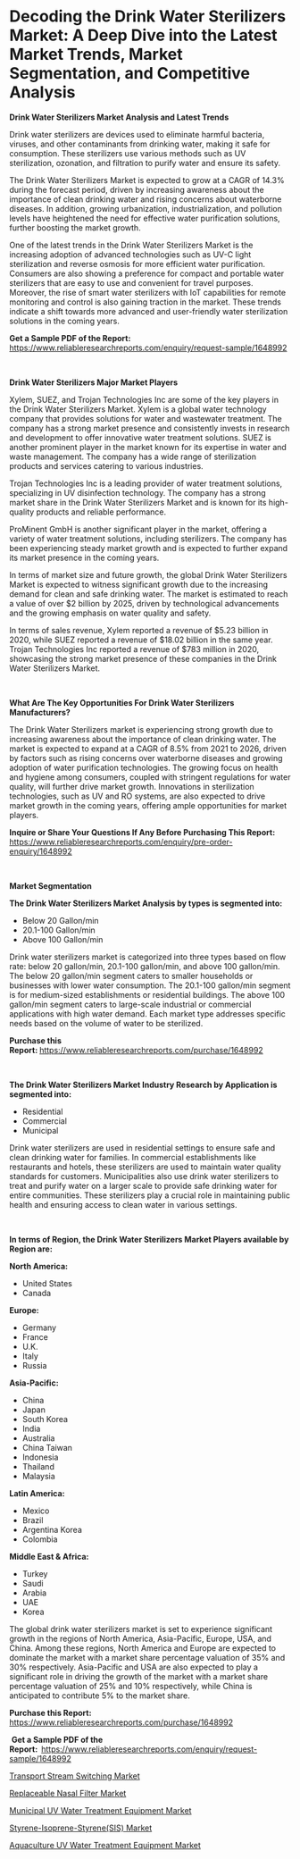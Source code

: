 <p><h1>Decoding the Drink Water Sterilizers Market: A Deep Dive into the Latest Market Trends, Market Segmentation, and Competitive Analysis</h1></p><p><strong>Drink Water Sterilizers Market Analysis and Latest Trends</strong></p>
<p><p>Drink water sterilizers are devices used to eliminate harmful bacteria, viruses, and other contaminants from drinking water, making it safe for consumption. These sterilizers use various methods such as UV sterilization, ozonation, and filtration to purify water and ensure its safety.</p><p>The Drink Water Sterilizers Market is expected to grow at a CAGR of 14.3% during the forecast period, driven by increasing awareness about the importance of clean drinking water and rising concerns about waterborne diseases. In addition, growing urbanization, industrialization, and pollution levels have heightened the need for effective water purification solutions, further boosting the market growth.</p><p>One of the latest trends in the Drink Water Sterilizers Market is the increasing adoption of advanced technologies such as UV-C light sterilization and reverse osmosis for more efficient water purification. Consumers are also showing a preference for compact and portable water sterilizers that are easy to use and convenient for travel purposes. Moreover, the rise of smart water sterilizers with IoT capabilities for remote monitoring and control is also gaining traction in the market. These trends indicate a shift towards more advanced and user-friendly water sterilization solutions in the coming years.</p></p>
<p><strong>Get a Sample PDF of the Report:&nbsp;</strong> <a href="https://www.reliableresearchreports.com/enquiry/request-sample/1648992">https://www.reliableresearchreports.com/enquiry/request-sample/1648992</a></p>
<p>&nbsp;</p>
<p><strong>Drink Water Sterilizers Major Market Players</strong></p>
<p><p>Xylem, SUEZ, and Trojan Technologies Inc are some of the key players in the Drink Water Sterilizers Market. Xylem is a global water technology company that provides solutions for water and wastewater treatment. The company has a strong market presence and consistently invests in research and development to offer innovative water treatment solutions. SUEZ is another prominent player in the market known for its expertise in water and waste management. The company has a wide range of sterilization products and services catering to various industries. </p><p>Trojan Technologies Inc is a leading provider of water treatment solutions, specializing in UV disinfection technology. The company has a strong market share in the Drink Water Sterilizers Market and is known for its high-quality products and reliable performance. </p><p>ProMinent GmbH is another significant player in the market, offering a variety of water treatment solutions, including sterilizers. The company has been experiencing steady market growth and is expected to further expand its market presence in the coming years. </p><p>In terms of market size and future growth, the global Drink Water Sterilizers Market is expected to witness significant growth due to the increasing demand for clean and safe drinking water. The market is estimated to reach a value of over $2 billion by 2025, driven by technological advancements and the growing emphasis on water quality and safety. </p><p>In terms of sales revenue, Xylem reported a revenue of $5.23 billion in 2020, while SUEZ reported a revenue of $18.02 billion in the same year. Trojan Technologies Inc reported a revenue of $783 million in 2020, showcasing the strong market presence of these companies in the Drink Water Sterilizers Market.</p></p>
<p>&nbsp;</p>
<p><strong>What Are The Key Opportunities For Drink Water Sterilizers Manufacturers?</strong></p>
<p><p>The Drink Water Sterilizers market is experiencing strong growth due to increasing awareness about the importance of clean drinking water. The market is expected to expand at a CAGR of 8.5% from 2021 to 2026, driven by factors such as rising concerns over waterborne diseases and growing adoption of water purification technologies. The growing focus on health and hygiene among consumers, coupled with stringent regulations for water quality, will further drive market growth. Innovations in sterilization technologies, such as UV and RO systems, are also expected to drive market growth in the coming years, offering ample opportunities for market players.</p></p>
<p><strong>Inquire or Share Your Questions If Any Before Purchasing This Report:</strong> <a href="https://www.reliableresearchreports.com/enquiry/pre-order-enquiry/1648992">https://www.reliableresearchreports.com/enquiry/pre-order-enquiry/1648992</a></p>
<p>&nbsp;</p>
<p><strong>Market Segmentation</strong></p>
<p><strong>The Drink Water Sterilizers Market Analysis by types is segmented into:</strong></p>
<p><ul><li>Below 20 Gallon/min</li><li>20.1-100 Gallon/min</li><li>Above 100 Gallon/min</li></ul></p>
<p><p>Drink water sterilizers market is categorized into three types based on flow rate: below 20 gallon/min, 20.1-100 gallon/min, and above 100 gallon/min. The below 20 gallon/min segment caters to smaller households or businesses with lower water consumption. The 20.1-100 gallon/min segment is for medium-sized establishments or residential buildings. The above 100 gallon/min segment caters to large-scale industrial or commercial applications with high water demand. Each market type addresses specific needs based on the volume of water to be sterilized.</p></p>
<p><strong>Purchase this Report:&nbsp;</strong><a href="https://www.reliableresearchreports.com/purchase/1648992">https://www.reliableresearchreports.com/purchase/1648992</a></p>
<p>&nbsp;</p>
<p><strong>The Drink Water Sterilizers Market Industry Research by Application is segmented into:</strong></p>
<p><ul><li>Residential</li><li>Commercial</li><li>Municipal</li></ul></p>
<p><p>Drink water sterilizers are used in residential settings to ensure safe and clean drinking water for families. In commercial establishments like restaurants and hotels, these sterilizers are used to maintain water quality standards for customers. Municipalities also use drink water sterilizers to treat and purify water on a larger scale to provide safe drinking water for entire communities. These sterilizers play a crucial role in maintaining public health and ensuring access to clean water in various settings.</p></p>
<p>&nbsp;</p>
<p><strong>In terms of Region, the Drink Water Sterilizers Market Players available by Region are:</strong></p>
<p>
    <p> <strong> North America: </strong>
        <ul>
            <li>United States</li>
            <li>Canada</li>
        </ul>
        </p> 
    <p> <strong> Europe: </strong>
        <ul>
            <li>Germany</li>
            <li>France</li>
            <li>U.K.</li>
            <li>Italy</li>
            <li>Russia</li>
        </ul>
        </p> 
    <p> <strong> Asia-Pacific: </strong>
        <ul>
            <li>China</li>
            <li>Japan</li>
            <li>South Korea</li>
            <li>India</li>
            <li>Australia</li>
            <li>China Taiwan</li>
            <li>Indonesia</li>
            <li>Thailand</li>
            <li>Malaysia</li>
        </ul>
        </p> 
    <p> <strong> Latin America: </strong>
        <ul>
            <li>Mexico</li>
            <li>Brazil</li>
            <li>Argentina Korea</li>
            <li>Colombia</li>
        </ul>
        </p> 
    <p> <strong> Middle East & Africa: </strong>
        <ul>
            <li>Turkey</li>
            <li>Saudi</li>
            <li>Arabia</li>
            <li>UAE</li>
            <li>Korea</li>
        </ul>
    </p>
    </p>
<p><p>The global drink water sterilizers market is set to experience significant growth in the regions of North America, Asia-Pacific, Europe, USA, and China. Among these regions, North America and Europe are expected to dominate the market with a market share percentage valuation of 35% and 30% respectively. Asia-Pacific and USA are also expected to play a significant role in driving the growth of the market with a market share percentage valuation of 25% and 10% respectively, while China is anticipated to contribute 5% to the market share.</p></p>
<p><strong>Purchase this Report: </strong><a href="https://www.reliableresearchreports.com/purchase/1648992">https://www.reliableresearchreports.com/purchase/1648992</a></p>
<p>&nbsp;<strong>Get a Sample PDF of the Report:&nbsp;&nbsp;</strong><a href="https://www.reliableresearchreports.com/enquiry/request-sample/1648992">https://www.reliableresearchreports.com/enquiry/request-sample/1648992</a></p>
<p><strong></strong></p>
<p><p><a href="https://issuu.com/reportprime-2/docs/transport-stream-switching-market-size-2030.pptx">Transport Stream Switching Market</a></p><p><a href="https://github.com/sofayahoo2023/Market-Research-Report-List-3/blob/main/replaceable-nasal-filter-market.md">Replaceable Nasal Filter Market</a></p><p><a href="https://github.com/wwwkeltoum/Market-Research-Report-List-2/blob/main/municipal-uv-water-treatment-equipment-market.md">Municipal UV Water Treatment Equipment Market</a></p><p><a href="https://issuu.com/reportprime-2/docs/styrene-isoprene-styrenesis-market-size-2030.pptx">Styrene-Isoprene-Styrene(SIS) Market</a></p><p><a href="https://github.com/joannesouthgate/Market-Research-Report-List-2/blob/main/aquaculture-uv-water-treatment-equipment-market.md">Aquaculture UV Water Treatment Equipment Market</a></p></p>